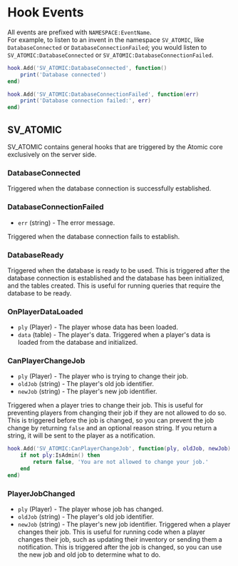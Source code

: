 # Hook Events
All events are prefixed with `NAMESPACE:EventName`.  
For example, to listen to an invent in the namespace `SV_ATOMIC`, like `DatabaseConnected` or `DatabaseConnectionFailed`; you would listen to `SV_ATOMIC:DatabaseConnected` or `SV_ATOMIC:DatabaseConnectionFailed`.
```lua
hook.Add('SV_ATOMIC:DatabaseConnected', function()
    print('Database connected')
end)

hook.Add('SV_ATOMIC:DatabaseConnectionFailed', function(err)
    print('Database connection failed:', err)
end)
```

## SV_ATOMIC
SV_ATOMIC contains general hooks that are triggered by the Atomic core exclusively on the server side.

### DatabaseConnected
Triggered when the database connection is successfully established.

### DatabaseConnectionFailed
- `err` (string) - The error message.

Triggered when the database connection fails to establish.

### DatabaseReady
Triggered when the database is ready to be used. This is triggered after the database connection is established and the database has been initialized, and the tables created. This is useful for running queries that require the database to be ready.

### OnPlayerDataLoaded
- `ply` (Player) - The player whose data has been loaded.
- `data` (table) - The player's data.
Triggered when a player's data is loaded from the database and initialized.

### CanPlayerChangeJob
- `ply` (Player) - The player who is trying to change their job.
- `oldJob` (string) - The player's old job identifier.
- `newJob` (string) - The player's new job identifier.

Triggered when a player tries to change their job. This is useful for preventing players from changing their job if they are not allowed to do so. This is triggered before the job is changed, so you can prevent the job change by returning `false` and an optional reason string. If you return a string, it will be sent to the player as a notification.
```lua
hook.Add('SV_ATOMIC:CanPlayerChangeJob', function(ply, oldJob, newJob)
    if not ply:IsAdmin() then
        return false, 'You are not allowed to change your job.'
    end
end)
```

### PlayerJobChanged
- `ply` (Player) - The player whose job has changed.
- `oldJob` (string) - The player's old job identifier.
- `newJob` (string) - The player's new job identifier.
Triggered when a player changes their job. This is useful for running code when a player changes their job, such as updating their inventory or sending them a notification. This is triggered after the job is changed, so you can use the new job and old job to determine what to do.